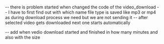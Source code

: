 <!--  -->

-- there is problem started when changed the code of the video_download
-- I have to first find out with which name file type is saved like mp3 or mp4 as during download process we need but we are not sending it
-- after selected video gets downloaded next one starts automatically

-- add when vedio download started and finished in how many minutes and also with the size  